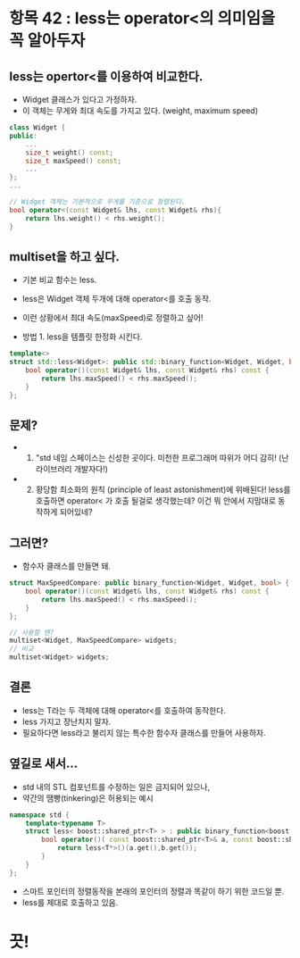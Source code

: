 # 항목 42 : less<T>는 operator<의 의미임을 꼭 알아두자

## less<T>는 opertor<를 이용하여 비교한다.
* Widget 클래스가 있다고 가정하자.
* 이 객체는 무게와 최대 속도를 가지고 있다. (weight, maximum speed)

```cpp
class Widget {
public:
    ...
    size_t weight() const;
    size_t maxSpeed() const;
    ...
};
...

// Widget 객체는 기본적으로 무게를 기준으로 정렬된다.
bool operator<(const Widget& lhs, const Widget& rhs){
    return lhs.weight() < rhs.weight();
}
```

## multiset<Widget>을 하고 싶다.
* 기본 비교 함수는 less<Widget>.
* less<Widget>은 Widget 객체 두개에 대해 operator<를 호출 동작.
* 이런 상황에서 최대 속도(maxSpeed)로 정렬하고 싶어!

* 방법 1. less<Widget>을 템플릿 한정화 시킨다.
```cpp
template<>
struct std::less<Widget>: public std::binary_function<Widget, Widget, bool> {
    bool operator()(const Widget& lhs, const Widget& rhs) const {
        return lhs.maxSpeed() < rhs.maxSpeed();
    }
};
```

## 문제?
* 1. "std 네임 스페이스는 신성한 곳이다. 미천한 프로그래머 따위가 어디 감히! (난 라이브러리 개발자다!)
* 2. 황당함 최소화의 원칙 (principle of least astonishment)에 위배된다!
    less를 호출하면 operator< 가 호출 될걸로 생각했는데? 이건 뭐 안에서 지맘대로 동작하게 되어있네?

## 그러면?
* 함수자 클래스를 만들면 돼.
```cpp
struct MaxSpeedCompare: public binary_function<Widget, Widget, bool> {
    bool operator()(const Widget& lhs, const Widget& rhs) const {
        return lhs.maxSpeed() < rhs.maxSpeed();
    }
};

// 사용할 땐?
multiset<Widget, MaxSpeedCompare> widgets;
// 비교
multiset<Widget> widgets;
```

## 결론
* less<T>는 T라는 두 객체에 대해 operator<를 호출하여 동작한다.
* less 가지고 장난치지 말자.
* 필요하다면 less라고 불리지 않는 특수한 함수자 클래스를 만들어 사용하자.

## 옆길로 새서...
* std 내의 STL 컴포넌트를 수정하는 일은 금지되어 있으나,
* 약간의 땜빵(tinkering)은 허용되는 예시
```cpp
namespace std {
    template<typename T>
    struct less< boost::shared_ptr<T> > : public binary_function<boost::shared_ptr<T>, shared_ptr<T>, bool> {
        bool operator()( const boost::shared_ptr<T>& a, const boost::shared_ptr<T>& b) const {
            return less<T*>()(a.get(),b.get());
        }
    }
};
```
* 스마트 포인터의 정렬동작을 본래의 포인터의 정렬과 똑같이 하기 위한 코드일 뿐.
* less를 제대로 호출하고 있음.

# 끗!
